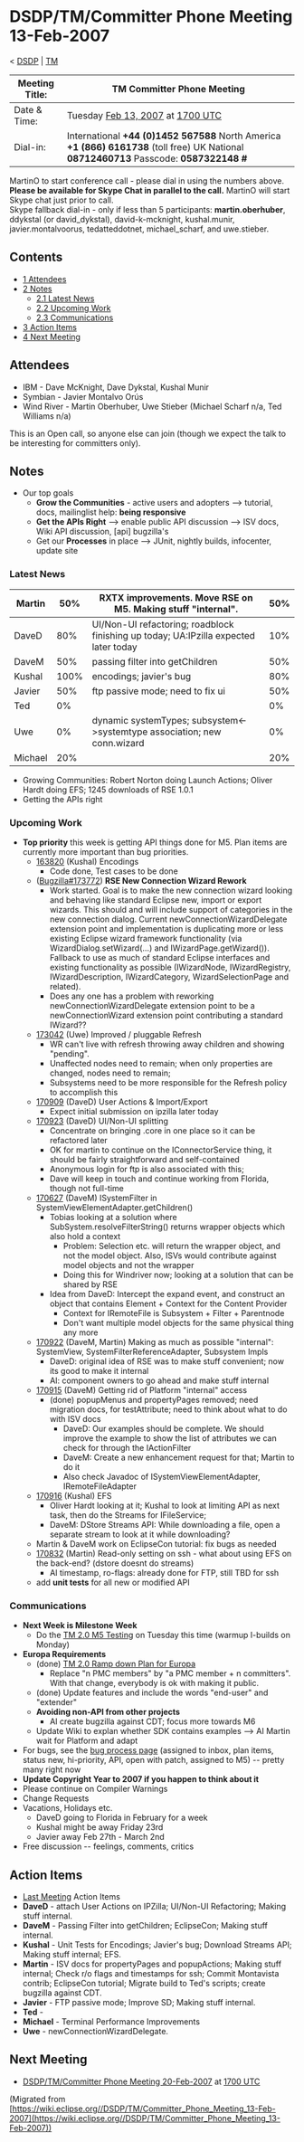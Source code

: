 

DSDP/TM/Committer Phone Meeting 13-Feb-2007
===========================================

< [DSDP](https://wiki.eclipse.org/DSDP "DSDP")‎ | [TM](./TM "DSDP/TM")

| Meeting Title: | **TM Committer Phone Meeting** |
| --- | --- |
| Date & Time: | Tuesday [Feb 13, 2007](./index.php?title=Feb_13,_2007&action=edit&redlink=1 "Feb 13, 2007 (page does not exist)") at [1700 UTC](http://www.timeanddate.com/worldclock/meetingdetails.html?year=2007&month=2&day=13&hour=17&min=00&sec=0&p1=224&p2=159&p3=250&p4=136&p5=223&iv=1800) |
| Dial-in: | International **+44 (0)1452 567588**   North America **+1 (866) 6161738** (toll free)   UK National **08712460713**   Passcode: **0587322148 #** |

MartinO to start conference call - please dial in using the numbers above.  
**Please be available for Skype Chat in parallel to the call.** MartinO will start Skype chat just prior to call.  
Skype fallback dial-in - only if less than 5 participants: **martin.oberhuber**, ddykstal (or david\_dykstal), david-k-mcknight, kushal.munir, javier.montalvoorus, tedatteddotnet, michael\_scharf, and uwe.stieber.  

Contents
--------

*   [1 Attendees](#Attendees)
*   [2 Notes](#Notes)
    *   [2.1 Latest News](#Latest-News)
    *   [2.2 Upcoming Work](#Upcoming-Work)
    *   [2.3 Communications](#Communications)
*   [3 Action Items](#Action-Items)
*   [4 Next Meeting](#Next-Meeting)

Attendees
---------

*   IBM - Dave McKnight, Dave Dykstal, Kushal Munir
*   Symbian - Javier Montalvo Orús
*   Wind River - Martin Oberhuber, Uwe Stieber (Michael Scharf n/a, Ted Williams n/a)

This is an Open call, so anyone else can join (though we expect the talk to be interesting for committers only).

Notes
-----

*   Our top goals
    *   **Grow the Communities** \- active users and adopters --> tutorial, docs, mailinglist help: **being responsive**
    *   **Get the APIs Right** --\> enable public API discussion --> ISV docs, Wiki API discussion, \[api\] bugzilla's
    *   Get our **Processes** in place --> JUnit, nightly builds, infocenter, update site

### Latest News

| Martin | 50% | RXTX improvements. Move RSE on M5. Making stuff "internal". | 50% |
| --- | --- | --- | --- |
| DaveD | 80% | UI/Non-UI refactoring; roadblock finishing up today; UA:IPzilla expected later today | 10% |
| DaveM | 50% | passing filter into getChildren | 50% |
| Kushal | 100% | encodings; javier's bug | 80% |
| Javier | 50% | ftp passive mode; need to fix ui | 50% |
| Ted | 0% |  | 0% |
| Uwe | 0% | dynamic systemTypes; subsystem<->systemtype association; new conn.wizard | 0% |
| Michael | 20% |  | 20% |

*   Growing Communities: Robert Norton doing Launch Actions; Oliver Hardt doing EFS; 1245 downloads of RSE 1.0.1
*   Getting the APIs right

### Upcoming Work

*   **Top priority** this week is getting API things done for M5. Plan items are currently more important than bug priorities.
    *   [163820](https://bugs.eclipse.org/bugs/show_bug.cgi?id=163820) (Kushal) Encodings
        *   Code done, Test cases to be done
    *   ([Bugzilla#173772](https://bugs.eclipse.org/bugs/show_bug.cgi?id=173772)) **RSE New Connection Wizard Rework**
        *   Work started. Goal is to make the new connection wizard looking and behaving like standard Eclipse new, import or export wizards. This should and will include support of categories in the new connection dialog. Current newConnectionWizardDelegate extension point and implementation is duplicating more or less existing Eclipse wizard framework functionality (via WizardDialog.setWizard(...) and IWizardPage.getWizard()). Fallback to use as much of standard Eclipse interfaces and existing functionality as possible (IWizardNode, IWizardRegistry, IWizardDescription, IWizardCategory, WizardSelectionPage and related).
        *   Does any one has a problem with reworking newConnectionWizardDelegate extension point to be a newConnectionWizard extension point contributing a standard IWizard??
    *   [173042](https://bugs.eclipse.org/bugs/show_bug.cgi?id=173042) (Uwe) Improved / pluggable Refresh
        *   WR can't live with refresh throwing away children and showing "pending".
        *   Unaffected nodes need to remain; when only properties are changed, nodes need to remain;
        *   Subsystems need to be more responsible for the Refresh policy to accomplish this
    *   [170909](https://bugs.eclipse.org/bugs/show_bug.cgi?id=170909) (DaveD) User Actions & Import/Export
        *   Expect initial submission on ipzilla later today
    *   [170923](https://bugs.eclipse.org/bugs/show_bug.cgi?id=170923) (DaveD) UI/Non-UI splitting
        *   Concentrate on bringing .core in one place so it can be refactored later
        *   OK for martin to continue on the IConnectorService thing, it should be fairly straightforward and self-contained
        *   Anonymous login for ftp is also associated with this;
        *   Dave will keep in touch and continue working from Florida, though not full-time
    *   [170627](https://bugs.eclipse.org/bugs/show_bug.cgi?id=170627) (DaveM) ISystemFilter in SystemViewElementAdapter.getChildren()
        *   Tobias looking at a solution where SubSystem.resolveFilterString() returns wrapper objects which also hold a context
            *   Problem: Selection etc. will return the wrapper object, and not the model object. Also, ISVs would contribute against model objects and not the wrapper
            *   Doing this for Windriver now; looking at a solution that can be shared by RSE
        *   Idea from DaveD: Intercept the expand event, and construct an object that contains Element + Context for the Content Provider
            *   Context for IRemoteFile is Subsystem + Filter + Parentnode
            *   Don't want multiple model objects for the same physical thing any more
    *   [170922](https://bugs.eclipse.org/bugs/showdependencytree.cgi?id=170922) (DaveM, Martin) Making as much as possible "internal": SystemView, SystemFilterReferenceAdapter, Subsystem Impls
        *   DaveD: original idea of RSE was to make stuff convenient; now its good to make it internal
        *   AI: component owners to go ahead and make stuff internal
    *   [170915](https://bugs.eclipse.org/bugs/showdependencytree.cgi?id=170915) (DaveM) Getting rid of Platform "internal" access
        *   (done) popupMenus and propertyPages removed; need migration docs, for testAttribute; need to think about what to do with ISV docs
            *   DaveD: Our examples should be complete. We should improve the example to show the list of attributes we can check for through the IActionFilter
            *   DaveM: Create a new enhancement request for that; Martin to do it
            *   Also check Javadoc of ISystemViewElementAdapter, IRemoteFileAdapter
    *   [170916](https://bugs.eclipse.org/bugs/show_bug.cgi?id=170916) (Kushal) EFS
        *   Oliver Hardt looking at it; Kushal to look at limiting API as next task, then do the Streams for IFileService;
        *   DaveM: DStore Streams API: While downloading a file, open a separate stream to look at it while downloading?
    *   Martin & DaveM work on EclipseCon tutorial: fix bugs as needed
    *   [170832](https://bugs.eclipse.org/bugs/show_bug.cgi?id=170832) (Martin) Read-only setting on ssh - what about using EFS on the back-end? (dstore doesnt do streams)
        *   AI timestamp, ro-flags: already done for FTP, still TBD for ssh
    *   add **unit tests** for all new or modified API

### Communications

*   **Next Week is Milestone Week**
    *   Do the [TM 2.0 M5 Testing](./TM_2.0_M5_Testing "TM 2.0 M5 Testing") on Tuesday this time (warmup I-builds on Monday)
*   **Europa Requirements**
    *   (done) [TM 2.0 Ramp down Plan for Europa](./TM_2.0_Ramp_down_Plan_for_Europa "TM 2.0 Ramp down Plan for Europa")
        *   Replace "n PMC members" by "a PMC member + n committers". With that change, everybody is ok with making it public.
    *   (done) Update features and include the words "end-user" and "extender"
    *   **Avoiding non-API from other projects**
        *   AI create bugzilla against CDT; focus more towards M6
    *   Update Wiki to explan whether SDK contains examples --> AI Martin wait for Platform and adapt
*   For bugs, see the [bug process page](https://www.eclipse.org/dsdp/tm/development/bug_process.php) (assigned to inbox, plan items, status new, hi-priority, API, open with patch, assigned to M5) -- pretty many right now
*   **Update Copyright Year to 2007 if you happen to think about it**
*   Please continue on Compiler Warnings
*   Change Requests
*   Vacations, Holidays etc.
    *   DaveD going to Florida in February for a week
    *   Kushal might be away Friday 23rd
    *   Javier away Feb 27th - March 2nd
*   Free discussion -- feelings, comments, critics

Action Items
------------

*   [Last Meeting](./Committer_Phone_Meeting_6-Feb-2007#Action_Items "DSDP/TM/Committer Phone Meeting 6-Feb-2007") Action Items
*   **DaveD** \- attach User Actions on IPZilla; UI/Non-UI Refactoring; Making stuff internal.
*   **DaveM** \- Passing Filter into getChildren; EclipseCon; Making stuff internal.
*   **Kushal** \- Unit Tests for Encodings; Javier's bug; Download Streams API; Making stuff internal; EFS.
*   **Martin** \- ISV docs for propertyPages and popupActions; Making stuff internal; Check r/o flags and timestamps for ssh; Commit Montavista contrib; EclipseCon tutorial; Migrate build to Ted's scripts; create bugzilla against CDT.
*   **Javier** \- FTP passive mode; Improve SD; Making stuff internal.
*   **Ted** -
*   **Michael** \- Terminal Performance Improvements
*   **Uwe** \- newConnectionWizardDelegate.

Next Meeting
------------

*   [DSDP/TM/Committer Phone Meeting 20-Feb-2007](./Committer_Phone_Meeting_20-Feb-2007 "DSDP/TM/Committer Phone Meeting 20-Feb-2007") at [1700 UTC](http://www.timeanddate.com/worldclock/meetingdetails.html?year=2007&month=2&day=20hour=17&min=00&sec=0&p1=224&p2=159&p3=250&p4=136&p5=223&iv=1800)


(Migrated from [https://wiki.eclipse.org//DSDP/TM/Committer_Phone_Meeting_13-Feb-2007](https://wiki.eclipse.org//DSDP/TM/Committer_Phone_Meeting_13-Feb-2007))